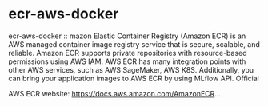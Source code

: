 # ecr-aws-docker
ecr-aws-docker ::
mazon Elastic Container Registry (Amazon ECR) is an AWS managed container image registry service that is secure, scalable, and reliable. Amazon ECR supports private repositories with resource-based permissions using AWS IAM. AWS ECR has many integration points with other AWS services, such as AWS SageMaker, AWS K8S. Additionally, you can bring your application images to AWS ECR by using MLflow API.
Official 

AWS ECR website: https://docs.aws.amazon.com/AmazonECR...
